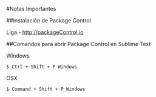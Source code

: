 #Notas Importantes

##Instalación de Package Control

Liga - http://packageControl.io

##Comandos para abrir Package Control en Sublime Text

Windows
>
~~~
$ Ctrl + Shift + P Windows
~~~

OSX
>
~~~
$ Command + Shift + P Windows
~~~